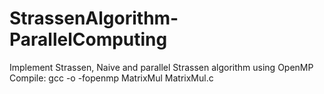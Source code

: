 # StrassenAlgorithm-ParallelComputing
Implement Strassen, Naive and parallel Strassen algorithm using OpenMP
Compile: gcc -o -fopenmp MatrixMul MatrixMul.c
